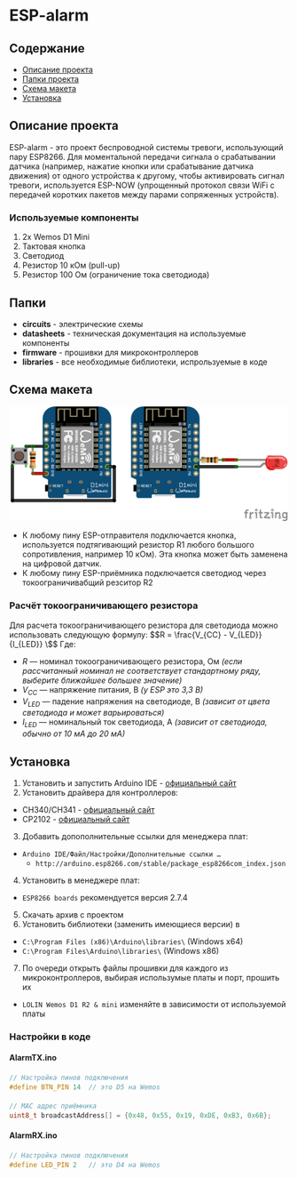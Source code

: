 # ESP-alarm
## Содержание
* [Описание проекта](#chapter-0)
* [Папки проекта](#chapter-1)
* [Схема макета](#chapter-2)
* [Установка](#chapter-3)

<a id="chapter-0"></a>
## Описание проекта
ESP-alarm - это проект беспроводной системы тревоги, использующий пару ESP8266. Для моментальной передачи сигнала о срабатывании датчика (например, нажатие кнопки или срабатывание датчика движения) от одного устройства к другому, чтобы активировать сигнал тревоги, используется ESP-NOW (упрощенный протокол связи WiFi с передачей коротких пакетов между парами сопряженных устройств).

### Используемые компоненты
1. 2x Wemos D1 Mini
2. Тактовая кнопка
3. Светодиод
4. Резистор 10 кОм (pull-up)
5. Резистор 100 Ом (ограничение тока светодиода)

<a id="chapter-1"></a>
## Папки
- **circuits** - электрические схемы
- **datasheets** - техническая документация на используемые компоненты
- **firmware** - прошивки для микроконтроллеров
- **libraries** - все необходимые библиотеки, испрользуемые в коде

<a id="chapter-2"></a>
## Схема макета
![PrototypeCircuit](/circuits/PrototypeCircuit.png)
- К любому пину ESP-отправителя подключается кнопка, используется подтягивающий резистор R1 любого большого сопротивления, например 10 кОм). Эта кнопка может быть заменена на цифровой датчик.
- К любому пину ESP-приёмника подключается светодиод через токоограничивабщий резситор R2

### Расчёт токоограничивающего резистора
Для расчета токоограничивающего резистора для светодиода можно использовать следующую формулу:
$$R = \frac{V_{СС} - V_{LED}}{I_{LED}} \$$
Где:
- $R$ — номинал токоограничивающего резистора, Ом *(если рассчитанный номинал не соответствует стандартному ряду, выберите ближайшее большее значение)*
- $V_{CC}$ — напряжение питания, В *(у ESP это 3,3 В)*
- $V_{LED}$ — падение напряжения на светодиоде, В *(зависит от цвета светодиода и может варьироваться)*
- $I_{LED}$ — номинальный ток светодиода, А *(зависит от светодиода, обычно от 10 мА до 20 мА)*

<a id="chapter-3"></a>
## Установка
1. Установить и запустить Arduino IDE - [официальный сайт](https://www.arduino.cc/en/software')
2. Установить драйвера для контроллеров:
  * CH340/CH341 - [официальный сайт](https://wch-ic.com/downloads/CH341SER_EXE.html)
  * CP2102 - [официальный сайт](https://www.silabs.com/developers/usb-to-uart-bridge-vcp-drivers)
3. Добавить допополнительные ссылки для менеджера плат:
  * `Arduino IDE/Файл/Настройки/Дополнительные ссылки …`
    - `http://arduino.esp8266.com/stable/package_esp8266com_index.json`
4. Установить в менеджере плат:
  * `ESP8266 boards` рекомендуется версия 2.7.4
5. Скачать архив с проектом
6. Установить библиотеки (заменить имеющиеся версии) в 
  * `C:\Program Files (x86)\Arduino\libraries\` (Windows x64)  
  * `C:\Program Files\Arduino\libraries\` (Windows x86)
7. По очереди открыть файлы прошивки для каждого из микроконтроллеров, выбирая использумые платы и порт, прошить их
  * `LOLIN Wemos D1 R2 & mini` изменяйте в зависимости от используемой платы

### Настройки в коде
#### AlarmTX.ino
```cpp
// Настройка пинов подключения
#define BTN_PIN 14  // это D5 на Wemos

// MAC адрес приёмника
uint8_t broadcastAddress[] = {0x48, 0x55, 0x19, 0xDE, 0xB3, 0x6B};
```
#### AlarmRX.ino
```cpp
// Настройка пинов подключения
#define LED_PIN 2   // это D4 на Wemos
```
